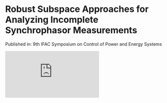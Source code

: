# Robust Subspace Approaches for Analyzing Incomplete Synchrophasor Measurements
Published in: 9th IFAC Symposium on Control of Power and Energy Systems

<body>
<iframe src="https://github.com/young-hwanlee/CPES15/files/4888098/23bus_system-eps-converted-to.pdf" frameborder="0"></iframe>
</body>
